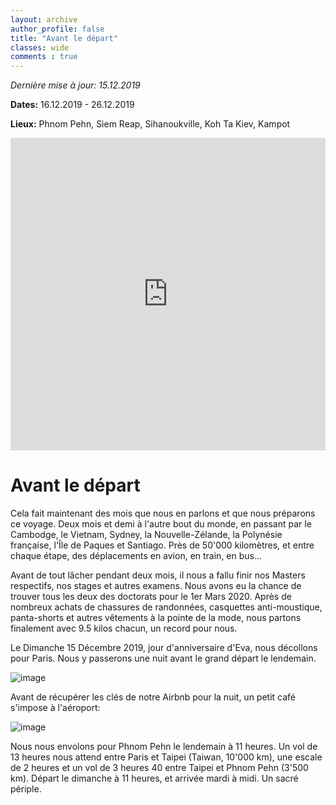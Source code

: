 ```yaml
---
layout: archive
author_profile: false
title: "Avant le départ"
classes: wide
comments : true
---
```


<!-- jQuery 1.8 or later, 33 KB -->
<script src="https://ajax.googleapis.com/ajax/libs/jquery/1.11.1/jquery.min.js"></script>

<!-- Fotorama from CDNJS, 19 KB -->
<link  href="https://cdnjs.cloudflare.com/ajax/libs/fotorama/4.6.4/fotorama.css" rel="stylesheet">
<script src="https://cdnjs.cloudflare.com/ajax/libs/fotorama/4.6.4/fotorama.js"></script>

*Dernière mise à jour: 15.12.2019*

**Dates:** 16.12.2019 - 26.12.2019

**Lieux:** Phnom Pehn, Siem Reap, Sihanoukville, Koh Ta Kiev, Kampot

<iframe src="https://www.google.com/maps/d/embed?mid=1ZMvTHjzBqcFvWcVU5IMo1c86jjo-qSs7" width="100%" height="500" frameBorder="0"></iframe>

<br>

# Avant le départ

Cela fait maintenant des mois que nous en parlons et que nous préparons ce voyage. Deux mois et demi à l'autre bout du monde, en passant par le Cambodge, le Vietnam, Sydney, la Nouvelle-Zélande, la Polynésie française, l'Île de Paques et Santiago. Près de 50'000 kilomètres, et entre chaque étape, des déplacements en avion, en train, en bus... 

Avant de tout lâcher pendant deux mois, il nous a fallu finir nos Masters respectifs, nos stages et autres examens. Nous avons eu la chance de trouver tous les deux des doctorats pour le 1er Mars 2020.  Après de nombreux achats de chassures de randonnées, casquettes anti-moustique, panta-shorts et autres vêtements à la pointe de la mode, nous partons finalement avec 9.5 kilos chacun, un record pour nous.

Le Dimanche 15 Décembre 2019, jour d'anniversaire d'Eva, nous décollons pour Paris. Nous y passerons une nuit avant le grand départ le lendemain.

![image](https://drive.google.com/uc?id=1Y6IAa_GFL5Q-m6Mi8B7GIyDLexBJEQVE)

<!--<iframe src="https://drive.google.com/uc?id=1Y6IAa_GFL5Q-m6Mi8B7GIyDLexBJEQVE"></iframe>-->

Avant de récupérer les clés de notre Airbnb pour la nuit, un petit café s'impose à l'aéroport:

![image](https://drive.google.com/uc?id=1HgT_MCVRuuXWqtHtTQ20r4tfCxcCfbof)
<!--<iframe src="https://drive.google.com/uc?id=1HgT_MCVRuuXWqtHtTQ20r4tfCxcCfbof"></iframe>-->

Nous nous envolons pour Phnom Pehn le lendemain à 11 heures. Un vol de 13 heures nous attend entre Paris et Taipei (Taiwan, 10'000 km), une escale de 2 heures et un vol de 3 heures 40 entre Taipei et Phnom Pehn (3'500 km). Départ le dimanche à 11 heures, et arrivée mardi à midi. Un sacré périple. 
